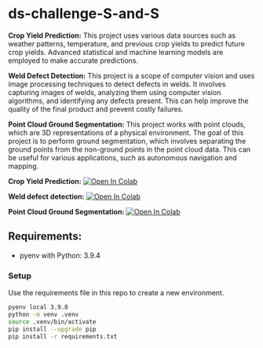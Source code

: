 # ds-challenge-S-and-S

**Crop Yield Prediction:** This project uses various data sources such as weather patterns, temperature, and previous crop yields to predict future crop yields. Advanced statistical and machine learning models are employed to make accurate predictions.

**Weld Defect Detection:** This project is a scope of computer vision and uses image processing techniques to detect defects in welds. It involves capturing images of welds, analyzing them using computer vision algorithms, and identifying any defects present. This can help improve the quality of the final product and prevent costly failures.

**Point Cloud Ground Segmentation:** This project works with point clouds, which are 3D representations of a physical environment. The goal of this project is to perform ground segmentation, which involves separating the ground points from the non-ground points in the point cloud data. This can be useful for various applications, such as autonomous navigation and mapping.

**Crop Yield Prediction:**
[![Open In Colab](https://colab.research.google.com/assets/colab-badge.svg)](https://colab.research.google.com/github/andrey101010/ds-challenge-S-and-S/blob/main/S_and_S_Crop_yield.ipynb)

**Weld defect detection:**
[![Open In Colab](https://colab.research.google.com/assets/colab-badge.svg)](https://colab.research.google.com/github/andrey101010/ds-challenge-S-and-S/blob/main/Kopie_von_S_and_S_Weld_Defect_Detection.ipynb)

**Point Cloud Ground Segmentation:** [![Open In Colab](https://colab.research.google.com/assets/colab-badge.svg)](https://colab.research.google.com/github/andrey101010/ds-challenge-S-and-S/blob/main/S_and_S_lidar_challenge.ipynb)


## Requirements:

- pyenv with Python: 3.9.4

### Setup

Use the requirements file in this repo to create a new environment.

```BASH
pyenv local 3.9.8
python -m venv .venv
source .venv/bin/activate
pip install --upgrade pip
pip install -r requirements.txt
```
